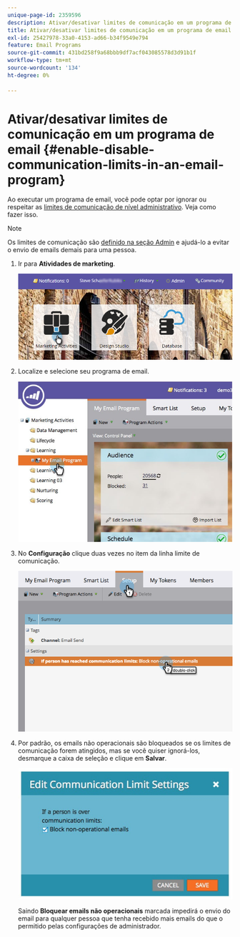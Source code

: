 ```yaml
---
unique-page-id: 2359596
description: Ativar/desativar limites de comunicação em um programa de email - Documentação do Marketo - Documentação do produto
title: Ativar/desativar limites de comunicação em um programa de email
exl-id: 25427978-33a0-4153-ad66-b34f9549e794
feature: Email Programs
source-git-commit: 431bd258f9a68bbb9df7acf043085578d3d91b1f
workflow-type: tm+mt
source-wordcount: '134'
ht-degree: 0%

---
```


# Ativar/desativar limites de comunicação em um programa de email {#enable-disable-communication-limits-in-an-email-program}

Ao executar um programa de email, você pode optar por ignorar ou respeitar as [limites de comunicação de nível administrativo](/help/marketo/product-docs/administration/email-setup/enable-communication-limits.md). Veja como fazer isso.

>[!NOTE]
>
>Os limites de comunicação são [definido na seção Admin](/help/marketo/product-docs/administration/email-setup/enable-communication-limits.md) e ajudá-lo a evitar o envio de emails demais para uma pessoa.

1. Ir para **Atividades de marketing**.

   ![](assets/login-marketing-activities-3.png)

1. Localize e selecione seu programa de email.

   ![](assets/selectemailprogram-3.jpg)

1. No **Configuração** clique duas vezes no item da linha limite de comunicação.

   ![](assets/blockoperational.png)

1. Por padrão, os emails não operacionais são bloqueados se os limites de comunicação forem atingidos, mas se você quiser ignorá-los, desmarque a caixa de seleção e clique em **Salvar**.

   ![](assets/ifaperson.jpg)

   Saindo **Bloquear emails não operacionais** marcada impedirá o envio do email para qualquer pessoa que tenha recebido mais emails do que o permitido pelas configurações de administrador.
